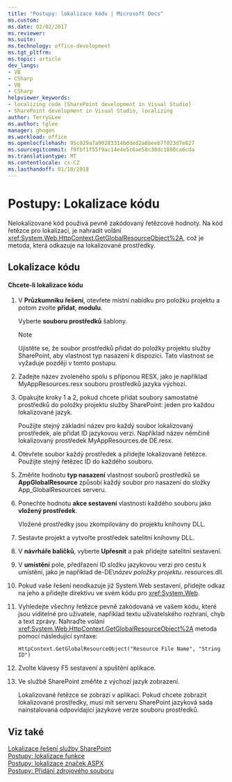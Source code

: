 ```yaml
---
title: "Postupy: lokalizace kódu | Microsoft Docs"
ms.custom: 
ms.date: 02/02/2017
ms.reviewer: 
ms.suite: 
ms.technology: office-development
ms.tgt_pltfrm: 
ms.topic: article
dev_langs:
- VB
- CSharp
- VB
- CSharp
helpviewer_keywords:
- localizing code [SharePoint development in Visual Studio]
- SharePoint development in Visual Studio, localizing
author: TerryGLee
ms.author: tglee
manager: ghogen
ms.workload: office
ms.openlocfilehash: 95c029a7a90283314bdded2a6beeb7f023d7e827
ms.sourcegitcommit: f9fbf1f55f9ac14e4e5c6ae58c30dc1800ca6cda
ms.translationtype: MT
ms.contentlocale: cs-CZ
ms.lasthandoff: 01/10/2018
---
```

# <a name="how-to-localize-code"></a>Postupy: Lokalizace kódu
  Nelokalizované kód používá pevně zakódovaný řetězcové hodnoty. Na kód řetězce pro lokalizaci, je nahradit volání <xref:System.Web.HttpContext.GetGlobalResourceObject%2A>, což je metoda, která odkazuje na lokalizované prostředky.  
  
## <a name="localizing-code"></a>Lokalizace kódu  
  
#### <a name="to-localize-code"></a>Chcete-li lokalizace kódu  
  
1.  V **Průzkumníku řešení**, otevřete místní nabídku pro položku projektu a potom zvolte **přidat**, **modulu**.  
  
     Vyberte **souboru prostředků** šablony.  
  
    > [!NOTE]  
    >  Ujistěte se, že soubor prostředků přidat do položky projektu služby SharePoint, aby vlastnost typ nasazení k dispozici. Tato vlastnost se vyžaduje později v tomto postupu.  
  
2.  Zadejte název zvoleného spolu s příponou RESX, jako je například MyAppResources.resx souboru prostředků jazyka výchozí.  
  
3.  Opakujte kroky 1 a 2, pokud chcete přidat soubory samostatné prostředků do položky projektu služby SharePoint: jeden pro každou lokalizované jazyk.  
  
     Použijte stejný základní název pro každý soubor lokalizovaný prostředek, ale přidat ID jazykovou verzi. Například název němčině lokalizovaný prostředek MyAppResources.de DE.resx.  
  
4.  Otevřete soubor každý prostředek a přidejte lokalizované řetězce. Použijte stejný řetězec ID do každého souboru.  
  
5.  Změňte hodnotu **typ nasazení** vlastnost souborů prostředků se **AppGlobalResource** způsobí každý soubor pro nasazení do složky App_GlobalResources serveru.  
  
6.  Ponechte hodnotu **akce sestavení** vlastnosti každého souboru jako **vložený prostředek**.  
  
     Vložené prostředky jsou zkompilovány do projektu knihovny DLL.  
  
7.  Sestavte projekt a vytvořte prostředek satelitní knihovny DLL.  
  
8.  V **návrháře balíčků**, vyberte **Upřesnit** a pak přidejte satelitní sestavení.  
  
9. V **umístění** pole, předřazení ID složku jazykovou verzi pro cestu k umístění, jako je například de-DE\\*název položky projektu*. resources.dll.  
  
10. Pokud vaše řešení neodkazuje již System.Web sestavení, přidejte odkaz na jeho a přidejte direktivu ve svém kódu pro <xref:System.Web>.  
  
11. Vyhledejte všechny řetězce pevně zakódovaná ve vašem kódu, které jsou viditelné pro uživatele, například textu uživatelského rozhraní, chyb a text zprávy. Nahraďte volání <xref:System.Web.HttpContext.GetGlobalResourceObject%2A> metoda pomocí následující syntaxe:  
  
    ```  
    HttpContext.GetGlobalResourceObject("Resource File Name", "String ID")  
    ```  
  
12. Zvolte klávesy F5 sestavení a spuštění aplikace.  
  
13. Ve službě SharePoint změňte z výchozí jazyk zobrazení.  
  
     Lokalizované řetězce se zobrazí v aplikaci. Pokud chcete zobrazit lokalizované prostředky, musí mít serveru SharePoint jazyková sada nainstalovaná odpovídající jazykové verze souboru prostředků.  
  
## <a name="see-also"></a>Viz také  
 [Lokalizace řešení služby SharePoint](../sharepoint/localizing-sharepoint-solutions.md)   
 [Postupy: lokalizace funkce](../sharepoint/how-to-localize-a-feature.md)   
 [Postupy: lokalizace značek ASPX](../sharepoint/how-to-localize-aspx-markup.md)   
 [Postupy: Přidání zdrojového souboru](../sharepoint/how-to-add-a-resource-file.md)  
  
  